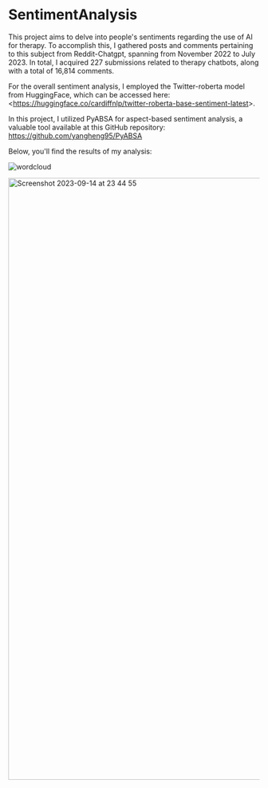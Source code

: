# SentimentAnalysis

This project aims to delve into people's sentiments regarding the use of AI for therapy. To accomplish this, I gathered posts and comments pertaining to this subject from Reddit-Chatgpt, spanning from November 2022 to July 2023. In total, I acquired 227 submissions related to therapy chatbots, along with a total of 16,814 comments.

For the overall sentiment analysis, I employed the Twitter-roberta model from HuggingFace, which can be accessed here: <<https://huggingface.co/cardiffnlp/twitter-roberta-base-sentiment-latest>>.

In this project, I utilized PyABSA for aspect-based sentiment analysis, a valuable tool available at this GitHub repository: <https://github.com/yangheng95/PyABSA>

Below, you'll find the results of my analysis:



![wordcloud](https://github.com/EmmaHLU/SentimentAnalysis/assets/124171401/b67ce9f0-c702-4065-bb7e-89fb7b1809e7)

<img width="1205" alt="Screenshot 2023-09-14 at 23 44 55" src="https://github.com/EmmaHLU/SentimentAnalysis/assets/124171401/08e9709f-a11a-42ae-a333-401b5add7706">



